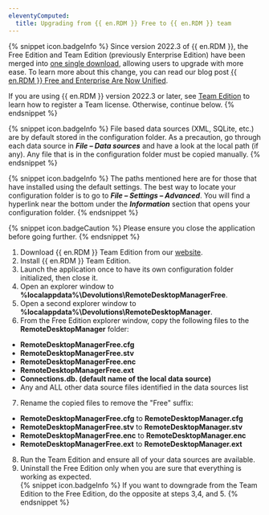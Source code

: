 ```yaml
---
eleventyComputed:
  title: Upgrading from {{ en.RDM }} Free to {{ en.RDM }} team
---
```

{% snippet icon.badgeInfo %}
Since version 2022.3 of {{ en.RDM }}, the Free Edition and Team Edition (previously Enterprise Edition) have been merged into [one single download](https://devolutions.net/remote-desktop-manager), allowing users to upgrade with more ease. To learn more about this change, you can read our blog post [{{ en.RDM }} Free and Enterprise Are Now Unified](https://blog.devolutions.net/2022/10/news-remote-desktop-manager-is-changing-for-the-better/).

If you are using {{ en.RDM }} version 2022.3 or later, see [Team Edition](/rdm/windows/installation/client/registration/team-edition/) to learn how to register a Team license. Otherwise, continue below.
{% endsnippet %}

{% snippet icon.badgeInfo %}
File based data sources (XML, SQLite, etc.) are by default stored in the configuration folder. As a precaution, go through each data source in ***File – Data sources*** and have a look at the local path (if any). Any file that is in the configuration folder must be copied manually.
{% endsnippet %}

{% snippet icon.badgeInfo %}
The paths mentioned here are for those that have installed using the default settings. The best way to locate your configuration folder is to go to ***File – Settings – Advanced***. You will find a hyperlink near the bottom under the ***Information*** section that opens your configuration folder.
{% endsnippet %}

{% snippet icon.badgeCaution %}
Please ensure you close the application before going further.
{% endsnippet %}

1. Download {{ en.RDM }} Team Edition from our [website](https://devolutions.net/remote-desktop-manager/home/download).
1. Install {{ en.RDM }} Team Edition.
1. Launch the application once to have its own configuration folder initialized, then close it.
1. Open an explorer window to **%localappdata%\Devolutions\RemoteDesktopManagerFree**.
1. Open a second explorer window to **%localappdata%\Devolutions\RemoteDesktopManager**.
1. From the Free Edition explorer window, copy the following files to the **RemoteDesktopManager** folder:  

* **RemoteDesktopManagerFree.cfg**  
* **RemoteDesktopManagerFree.stv**  
* **RemoteDesktopManagerFree.enc**  
* **RemoteDesktopManagerFree.ext**  
* **Connections.db. (default name of the local data source)**  
* Any and ALL other data source files identified in the data sources list  

7. Rename the copied files to remove the "Free" suffix:  

* **RemoteDesktopManagerFree.cfg** to **RemoteDesktopManager.cfg**  
* **RemoteDesktopManagerFree.stv** to **RemoteDesktopManager.stv**  
* **RemoteDesktopManagerFree.enc** to **RemoteDesktopManager.enc**  
* **RemoteDesktopManagerFree.ext** to **RemoteDesktopManager.ext**  

8. Run the Team Edition and ensure all of your data sources are available.
1. Uninstall the Free Edition only when you are sure that everything is working as expected.  
{% snippet icon.badgeInfo %}
If you want to downgrade from the Team Edition to the Free Edition, do the opposite at steps 3,4, and 5.
{% endsnippet %}
